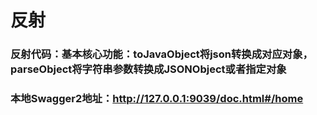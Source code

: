 # 反射

### 反射代码：基本核心功能：toJavaObject将json转换成对应对象，parseObject将字符串参数转换成JSONObject或者指定对象

### 本地Swagger2地址：http://127.0.0.1:9039/doc.html#/home